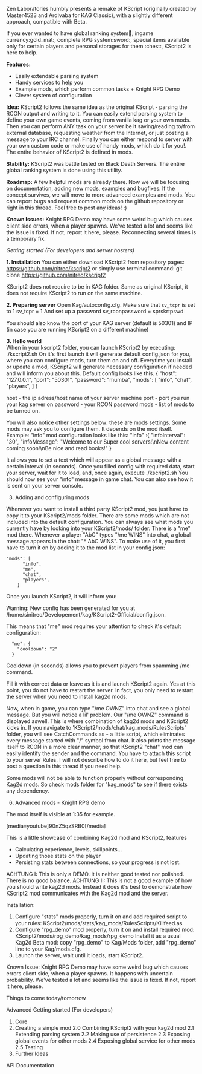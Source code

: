 Zen Laboratories humbly presents a remake of KScript (originally created by Master4523 and Ardivaba for KAG Classic), with a slightly different approach, compatible with Beta.

If you ever wanted to have global ranking system:chicken:, ingame currency:gold_mat:, complete RPG system:sword:, special items available only for certain players and personal storages for them :chest:, KScript2 is here to help.

**Features:**

- Easily extendable parsing system
- Handy services to help you
- Example mods, which perform common tasks + Knight RPG Demo
- Clever system of configuration

**Idea:**
KScript2 follows the same idea as the original KScript - parsing the RCON output and writing to it. You can easily extend parsing system to define your own game events, coming from vanilla kag or your own mods. Then you can perform ANY task on your server be it saving/reading to/from external database, requesting weather from the Internet, or just posting a message to your IRC channel. Finally you can either respond to server with your own custom code or make use of handy mods, which do it for you!.  
The entire behavior of KScript2 is defined in mods.

**Stability:**
KScript2 was battle tested on Black Death Servers. The entire global ranking system is done using this utility.

**Roadmap:**
A few helpful mods are already there. Now we will be focusing on documentation, adding new mods, examples and bugfixes. If the concept survives, we will move to more advanced examples and mods.
You can report bugs and request common mods on the github repository or right in this thread.
Feel free to post any ideas! :)

**Known Issues:**
Knight RPG Demo may have some weird bug which causes client side errors, when a player spawns.
We've tested a lot and seems like the issue is fixed. If not, report it here, please. Reconnecting several times is a temporary fix.

*Getting started (For developers and server hosters)*

**1. Installation**
You can either download KScript2 from repository pages:
    https://github.com/nitreo/kscript2
or simply use terminal command:
    git clone https://github.com/nitreo/kscript2

KScript2 does not require to be in KAG folder. Same as original KScript, it does not require KScript2 to run on the same machine.

**2. Preparing server**
Open
    Kag/autoconfig.cfg.
Make sure that `sv_tcpr` is set to 1
    sv_tcpr = 1
And set up a password
    sv_rconpassword = sprskrtpswd

You should also know the port of your KAG server (default is 50301) and IP (in case you are running KScript2 on a different machine)

**3. Hello world**  
When in your kscript2 folder, you can launch KScript2 by executing:
    ./kscript2.sh
On it's first launch it will generate default config.json for you, where you can configure mods, turn them on and off. Everytime you install or update a mod, KScript2 will generate necessary configuration if needed and will inform you about this.
Default config looks like this.
        {
            "host": "127.0.0.1",
            "port": "50301",
            "password": "mumba",
            "mods": [
              "info",
              "chat",
              "players",
            ]
        }

host - the ip adress/host name of your server machine
port - port you run your kag server on
password - your RCON password
mods - list of mods to be turned on.

You will also notice other settings below: these are mods settings. Some mods may ask you to configure them. It depends on the mod itself. Example: "info" mod configuration looks like this:
        "info" :{
          "infoInterval": "30",
          "infoMessage": "Welcome to our Super cool servers!\nNew content coming soon!\nBe nice and read books!"
        }

It allows you to set a text which will appear as a global message with a certain interval (in seconds).
Once you filled config with required data, start your server, wait for it to load, and, once again, execute
    ./kscript2.sh
You should now see your "info" message in game chat. You can also see how it is sent on your server console.

3. Adding and configuring mods

Whenever you want to install a third party KScript2 mod, you just have to copy it to your KScript2/mods folder.
There are some mods which are not included into the default configuration. You can always see what mods you currently have by looking into your KScript2/mods/ folder.
There is a "me" mod there. Whenever a player "AbC" types "/me WINS" into chat, a global message appears in the chat: "* AbC WINS".
To make use of it, you first have to turn it on by adding it to the mod list in your config.json:

    "mods": [
          "info",
          "me",
          "chat",
          "players",
        ]

Once you launch KScript2, it will inform you:

Warning: New config has been generated for you at /home/sinitreo/Developement/kag/KScript2-Official/config.json.

This means that "me" mod requires your attention to check it's default configuration:

      "me": {
        "cooldown": "2"
      }

Cooldown (in seconds) allows you to prevent players from spamming  /me command.

Fill it with correct data or leave as it is and launch KScript2 again.
Yes at this point, you do not have to restart the server. In fact, you only need to restart the server when you need to install kag2d mods.

Now, when in game, you can type "/me OWNZ" into chat and see a global message. But you will notice a lil' problem. Our "/me OWNZ" command is displayed aswell. This is where combination of kag2d mods and KScript2 kicks in. If you navigate to  'KScript2/mods/chat/kag_mods/RulesScripts' folder, you will see CatchCommands.as - a little script, which eliminates every message started with "/" symbol from chat. It also prints the message itself to RCON in a more clear manner, so that KScript2 "chat" mod can easily identify the sender and the command. You have to attach this script to your server Rules. I will not describe how to do it here, but feel free to post a question in this thread if you need help.

Some mods will not be able to function properly without corresponding Kag2d mods. So check mods folder for "kag_mods" to see if there exists any dependency.

6. Advanced mods - Knight RPG demo

The mod itself is visible at 1:35 for example.

[media=youtube]90nZ5qzSRB0[/media]

This is a little showcase of combining Kag2d mod and KScript2, features
- Calculating experience, levels, skillpoints...
- Updating those stats on the player
- Persisting stats between connections, so your progress is not lost.

ACHTUNG I: This is only a DEMO. It is neither good tested nor polished. There is no good balance.
ACHTUNG II: This is not a good example of how you should write kag2d mods. Instead it does it's best to demonstrate how KScript2 mod communicates with the Kag2d mod and the server.

Installation:
1. Configure "stats" mods properly, turn it on and add required script to your rules:
    KScript2/mods/stats/kag_mods/RulesScripts/Killfeed.as
2. Configure "rpg_demo" mod properly, turn it on and install required mod:
    KScript2/mods/rpg_demo/kag_mods/rpg_demo
Install it as a usual Kag2d Beta mod: copy "rpg_demo" to Kag/Mods folder, add "rpg_demo" line to your Kag/mods.cfg.
3. Launch the server, wait until it loads, start KScript2.

Known Issue:
Knight RPG Demo may have some weird bug which causes errors client side, when a player spawns. It happens with uncertain probability. We've tested a lot and seems like the issue is fixed. If not, report it here, please.

Things to come today/tomorrow

Advanced Getting started (For developers)
1. Core
2. Creating a simple mod
 2.0 Combining KScript2 with your kag2d mod
 2.1 Extending parsing system
 2.2 Making use of persistence
 2.3 Exposing global events for other mods
 2.4 Exposing global service for other mods
 2.5 Testing
3. Further Ideas

API Documentation